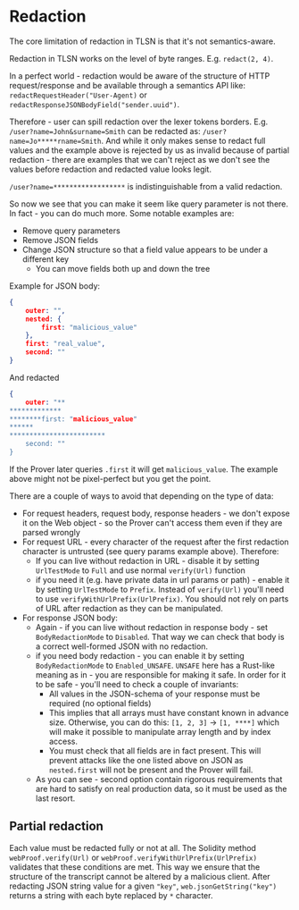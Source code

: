 # Redaction

The core limitation of redaction in TLSN is that it's not semantics-aware.

Redaction in TLSN works on the level of byte ranges.
E.g. `redact(2, 4)`.

In a perfect world - redaction would be aware of the structure of HTTP request/response and be available through a semantics API like: `redactRequestHeader("User-Agent)` or `redactResponseJSONBodyField("sender.uuid")`.

Therefore - user can spill redaction over the lexer tokens borders. E.g. `/user?name=John&surname=Smith` can be redacted as: `/user?name=Jo*****rname=Smith`. And while it only makes sense to redact full values and the example above is rejected by us as invalid because of partial redaction - there are examples that we can't reject as we don't see the values before redaction and redacted value looks legit. 

`/user?name=******************` is indistinguishable from a valid redaction.

So now we see that you can make it seem like query parameter is not there. In fact - you can do much more. Some notable examples are:
* Remove query parameters
* Remove JSON fields
* Change JSON structure so that a field value appears to be under a different key
    * You can move fields both up and down the tree

Example for JSON body:
```json
{
    outer: "",
    nested: {
        first: "malicious_value"
    },
    first: "real_value",
    second: ""
}
```

And redacted
```json
{
    outer: "**
*************
********first: "malicious_value"
******
************************
    second: ""
}
```

If the Prover later queries `.first` it will get `malicious_value`. The example above might not be pixel-perfect but you get the point.

There are a couple of ways to avoid that depending on the type of data:
* For request headers, request body, response headers - we don't expose it on the Web object - so the Prover can't access them even if they are parsed wrongly
* For request URL - every character of the request after the first redaction character is untrusted (see query params example above). Therefore:
    * If you can live without redaction in URL - disable it by setting `UrlTestMode` to `Full` and use normal `verify(Url)` function
    * if you need it (e.g. have private data in url params or path) - enable it by setting `UrlTestMode` to `Prefix`. Instead of `verify(Url)` you'll need to use `verifyWithUrlPrefix(UrlPrefix)`. You should not rely on parts of URL after redaction as they can be manipulated.
* For response JSON body:
    * Again - if you can live without redaction in response body - set `BodyRedactionMode` to `Disabled`. That way we can check that body is a correct well-formed JSON with no redaction.
    * if you need body redaction - you can enable it by setting `BodyRedactionMode` to `Enabled_UNSAFE`. `UNSAFE` here has a Rust-like meaning as in - you are responsible for making it safe. In order for it to be safe - you'll need to check a couple of invariants:
        * All values in the JSON-schema of your response must be required (no optional fields)
        * This implies that all arrays must have constant known in advance size. Otherwise, you can do this: `[1, 2, 3]` -> `[1, ****]` which will make it possible to manipulate array length and by index access.
        * You must check that all fields are in fact present. This will prevent attacks like the one listed above on JSON as `nested.first` will not be present and the Prover will fail.
    * As you can see - second option contain rigorous requirements that are hard to satisfy on real production data, so it must be used as the last resort.

## Partial redaction

Each value must be redacted fully or not at all. The Solidity method `webProof.verify(Url)` or `webProof.verifyWithUrlPrefix(UrlPrefix)` validates that these conditions are met. This way we ensure that the structure of the transcript cannot be altered by a malicious client. After redacting JSON string value for a given `"key"`, `web.jsonGetString("key")` returns a string with each byte replaced by `*` character.
